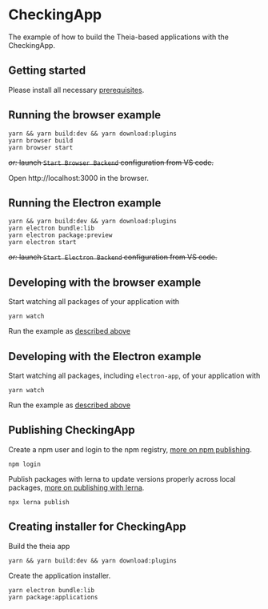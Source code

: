 # CheckingApp
The example of how to build the Theia-based applications with the CheckingApp.

## Getting started

Please install all necessary [prerequisites](https://github.com/eclipse-theia/theia/blob/master/doc/Developing.md#prerequisites).

## Running the browser example

    yarn && yarn build:dev && yarn download:plugins
    yarn browser build
    yarn browser start

~~*or:* launch `Start Browser Backend` configuration from VS code.~~

Open http://localhost:3000 in the browser.

## Running the Electron example

    yarn && yarn build:dev && yarn download:plugins
    yarn electron bundle:lib
    yarn electron package:preview
    yarn electron start

~~*or:* launch `Start Electron Backend` configuration from VS code.~~


## Developing with the browser example

Start watching all packages of your application with

    yarn watch

Run the example as [described above](#Running-the-browser-example)

## Developing with the Electron example

Start watching all packages, including `electron-app`, of your application with

    yarn watch


Run the example as [described above](#Running-the-Electron-example)

## Publishing CheckingApp

Create a npm user and login to the npm registry, [more on npm publishing](https://docs.npmjs.com/getting-started/publishing-npm-packages).

    npm login

Publish packages with lerna to update versions properly across local packages, [more on publishing with lerna](https://github.com/lerna/lerna#publish).

    npx lerna publish

## Creating installer for CheckingApp

Build the theia app

    yarn && yarn build:dev && yarn download:plugins

Create the application installer.

    yarn electron bundle:lib
    yarn package:applications

